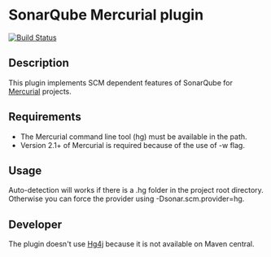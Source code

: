 # SonarQube Mercurial plugin
[![Build Status](https://travis-ci.org/SonarQubeCommunity/sonar-scm-mercurial.svg)](https://travis-ci.org/SonarQubeCommunity/sonar-scm-mercurial)

## Description
This plugin implements SCM dependent features of SonarQube for [Mercurial](http://www.mercurial-scm.org/) projects.

## Requirements
* The Mercurial command line tool (hg) must be available in the path.
* Version 2.1+ of Mercurial is required because of the use of -w flag.

## Usage
Auto-detection will works if there is a .hg folder in the project root directory. Otherwise you can force the provider using -Dsonar.scm.provider=hg.

## Developer
The plugin doesn't use [Hg4j](http://www.hg4j.com/) because it is not available on Maven central.

